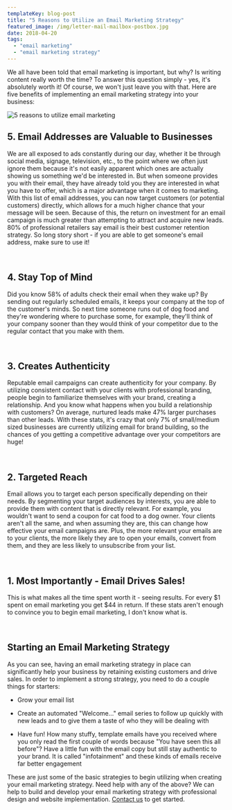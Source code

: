 ```yaml
---
templateKey: blog-post
title: "5 Reasons to Utilize an Email Marketing Strategy"
featured_image: /img/letter-mail-mailbox-postbox.jpg
date: 2018-04-20
tags:
  - "email marketing"
  - "email marketing strategy"
---
```


We all have been told that email marketing is important, but why? Is writing content really worth the time? To answer this question simply - yes, it's absolutely worth it! Of course, we won't just leave you with that. Here are five benefits of implementing an email marketing strategy into your business:

![5 reasons to utilize email marketing](/img/letter-mail-mailbox-postbox.jpg)

## 5. Email Addresses are Valuable to Businesses

We are all exposed to ads constantly during our day, whether it be through social media, signage, television, etc., to the point where we often just ignore them because it's not easily apparent which ones are actually showing us something we'd be interested in. But when someone provides you with their email, they have already told you they are interested in what you have to offer, which is a major advantage when it comes to marketing. With this list of email addresses, you can now target customers (or potential customers) directly, which allows for a much higher chance that your message will be seen. Because of this, the return on investment for an email campaign is much greater than attempting to attract and acquire new leads. 80% of professional retailers say email is their best customer retention strategy. So long story short - if you are able to get someone's email address, make sure to use it!

&nbsp;

## **4. Stay Top of Mind**

Did you know 58% of adults check their email when they wake up? By sending out regularly scheduled emails, it keeps your company at the top of the customer's minds. So next time someone runs out of dog food and they're wondering where to purchase some, for example, they'll think of your company sooner than they would think of your competitor due to the regular contact that you make with them.

&nbsp;

## 3. Creates Authenticity

Reputable email campaigns can create authenticity for your company. By utilizing consistent contact with your clients with professional branding, people begin to familiarize themselves with your brand, creating a relationship. And you know what happens when you build a relationship with customers? On average, nurtured leads make 47% larger purchases than other leads. With these stats, it's crazy that only 7% of small/medium sized businesses are currently utilizing email for brand building, so the chances of you getting a competitive advantage over your competitors are huge!

&nbsp;

## 2. Targeted Reach

Email allows you to target each person specifically depending on their needs. By segmenting your target audiences by interests, you are able to provide them with content that is directly relevant. For example, you wouldn't want to send a coupon for cat food to a dog owner. Your clients aren't all the same, and when assuming they are, this can change how effective your email campaigns are. Plus, the more relevant your emails are to your clients, the more likely they are to open your emails, convert from them, and they are less likely to unsubscribe from your list.

&nbsp;

## 1. Most Importantly - Email Drives Sales!

This is what makes all the time spent worth it - seeing results. For every $1 spent on email marketing you get $44 in return. If these stats aren't enough to convince you to begin email marketing, I don't know what is.

&nbsp;

## Starting an Email Marketing Strategy

As you can see, having an email marketing strategy in place can significantly help your business by retaining existing customers and drive sales. In order to implement a strong strategy, you need to do a couple things for starters:

*   Grow your email list

*   Create an automated "Welcome..." email series to follow up quickly with new leads and to give them a taste of who they will be dealing with

*   Have fun! How many stuffy, template emails have you received where you only read the first couple of words because "You have seen this all before"? Have a little fun with the email copy but still stay authentic to your brand. It is called "infotainment" and these kinds of emails receive far better engagement

These are just some of the basic strategies to begin utilizing when creating your email marketing strategy. Need help with any of the above? We can help to build and develop your email marketing strategy with professional design and website implementation. [Contact us](https://graphicintuitions.com/get-in-touch/) to get started.